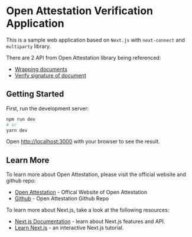 # Open Attestation Verification Application

This is a sample web application based on `Next.js` with `next-connect` and `multiparty` library.

There are 2 API from Open Attestation library being referenced:
- [Wrapping documents](https://github.com/Open-Attestation/open-attestation#wrapping-documents)
- [Verify signature of document](https://github.com/Open-Attestation/open-attestation#wrapping-documents)

## Getting Started

First, run the development server:

```bash
npm run dev
# or
yarn dev
```

Open [http://localhost:3000](http://localhost:3000) with your browser to see the result.

## Learn More

To learn more about Open Attestation, please visit the official website and github repo:

- [Open Attestation](https://www.openattestation.com/) - Offical Website of Open Attestation
- [Github](https://github.com/Open-Attestation) - Open Attestation Github Repo

To learn more about Next.js, take a look at the following resources:

- [Next.js Documentation](https://nextjs.org/docs) - learn about Next.js features and API.
- [Learn Next.js](https://nextjs.org/learn) - an interactive Next.js tutorial.
